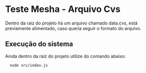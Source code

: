 # Teste Mesha - Arquivo Cvs

Dentro da raiz do projeto há um arquivo chamado data.cvs, está previamente alimentado, caso queria seguir o formato do arquivo.

## Execução do sistema

Ainda dentro da raiz do projeto utilize do comando abaixo:

```bash
  node src/index.js
```